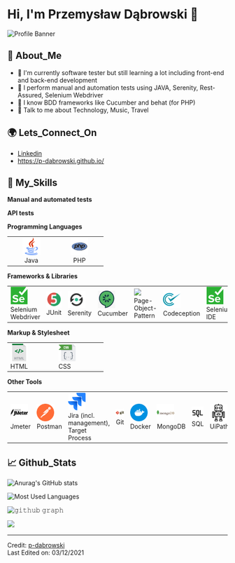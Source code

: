 
<!---
p-dabrowski/p-dabrowski is a ✨ special ✨ repository because its `README.md` (this file) appears on your GitHub profile.
You can click the Preview link to take a look at your changes.
--->

# Hi, I'm Przemysław Dąbrowski 👋

![Profile Banner](./banner.jpg)

## 🤵 About_Me

- 🌱 I'm currently software tester but still learning a lot including front-end and back-end development
- 🤔 I perform manual and automation tests using JAVA, Serenity, Rest-Assured, Selenium Webdriver
- 📝 I know BDD frameworks like Cucumber and behat (for PHP)
- 💬 Talk to me about Technology, Music, Travel

## 🌍 Lets_Connect_On

- [Linkedin](https://www.linkedin.com/in/pd)
- https://p-dabrowski.github.io/



## 🚀 My_Skills

**Manual and automated tests**

**API tests**

**Programming Languages**

<table>
<tbody>
<tr>
<td align="center" width="96"><a> <img src="./icons/java-svgrepo-com.svg" width="40" /> </a> <br />Java</td>
<td align="center" width="96"><a> <img src="./icons/php-svgrepo-com.svg" width="40" /> </a> <br />PHP</td>
</tr>
</tbody>
</table>

**Frameworks & Libraries**

<table>
<tbody>
<tr>
<td width="96"><a> <img src="./icons/selenium-svgrepo-com.svg" width="40" /> </a> <br />Selenium Webdriver</td>
<td width="96"><a> <img src="./icons/junit.png" width="40" /> </a> <br />JUnit</td>
<td width="96"><a> <img src="./icons/serenity.png" width="40" /> </a> <br />Serenity</td>
<td width="96"><a> <img src="./icons/cucumber.png" width="40" /> </a> <br />Cucumber</td>
<td width="96"><a> <img src="./icons/-svgrepo-com.svg" width="40" /> </a> <br />Page-Object-Pattern</td>
<td width="96"><a> <img src="./icons/codeception-svgrepo-com.svg" width="40" /> </a> <br />Codeception</td>
<td width="96"><a> <img src="./icons/selenium-svgrepo-com.svg" width="40" /> </a> <br />Selenium IDE</td>
</tr>
</tbody>
</table>

**Markup & Stylesheet**

<table>
<tbody>
<tr>
<td width="96"><a> <img src="./icons/html-svgrepo-com.svg" width="40" /> </a> <br />HTML</td>
<td width="96"><a> <img src="./icons/css-svgrepo-com.svg" width="40" /> </a> <br />CSS</td>
</tr>
</tbody>
</table>


**Other Tools**

<table>
<tbody>
<tr>
<td width="96"><a> <img src="./icons/apachejmeter-svgrepo-com.svg" width="40" /> </a> <br />Jmeter</td>
<td width="96"><a> <img src="./icons/postman-icon-svgrepo-com.svg" width="40" /> </a> <br />Postman</td>
<td width="96"><a> <img src="./icons/jira-svgrepo-com.svg" width="40" /> </a> <br />Jira (incl. management), Target Process</td>
<td width="96"><a> <img src="./icons/git-svgrepo-com.svg" width="40" /> </a> <br />Git</td>
<td width="96"><a> <img src="./icons/docker-svgrepo-com.svg" width="40" /> </a> <br />Docker</td>
<td width="96"><a> <img src="./icons/mongodb-svgrepo-com.svg" width="40" /> </a> <br />MongoDB</td>
<td width="96"><a> <img src="./icons/sql-svgrepo-com.svg" width="40" /> </a> <br />SQL</td>
<td width="96"><a> <img src="./icons/robot-svgrepo-com.svg" width="40" /> </a> <br />UiPath</td>
</tr>
</tbody>
</table>


## 📈 Github_Stats

![Anurag's GitHub stats](https://github-readme-stats.vercel.app/api?username=p-dabrowski&show_icons=true&theme=radical&hide_border=true)

![Most Used Languages](https://github-readme-stats.vercel.app/api/top-langs/?username=p-dabrowski&theme=radical&langs_count=15&layout=compact&hide_border=true)

![𝚐𝚒𝚝𝚑𝚞𝚋 𝚐𝚛𝚊𝚙𝚑](https://activity-graph.herokuapp.com/graph?username=p-dabrowski&theme=redical&hide_border=true&area=true)

![](https://github-readme-streak-stats.herokuapp.com/?user=p-dabrowski&theme=radical&hide_border=true)

---

Credit: [p-dabrowski](https://github.com/p-dabrowski)  
Last Edited on: 03/12/2021

